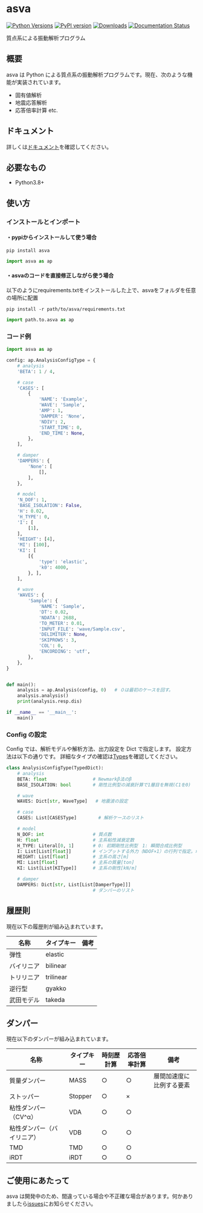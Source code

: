 # asva
[![Python Versions](https://img.shields.io/pypi/pyversions/asva.svg)](https://pypi.org/project/asva/)
[![PyPI version](https://img.shields.io/pypi/v/asva)](https://pypi.org/pypi/asva/)
[![Downloads](https://pepy.tech/badge/asva)](https://pepy.tech/project/asva)
[![Documentation Status](https://readthedocs.org/projects/asva/badge/?version=latest)](https://asva.readthedocs.io/en/latest/?badge=latest)

質点系による振動解析プログラム

## 概要

asva は Python による質点系の振動解析プログラムです。現在、次のような機能が実装されています。

- 固有値解析
- 地震応答解析
- 応答倍率計算
  etc.

## ドキュメント

詳しくは[ドキュメント](https://asva.readthedocs.io/en/latest/)を確認してください。

## 必要なもの

- Python3.8+

## 使い方

### インストールとインポート

#### ・pypiからインストールして使う場合
```
pip install asva
```
```python
import asva as ap
```

#### ・asvaのコードを直接修正しながら使う場合
以下のようにrequirements.txtをインストールした上で、asvaをフォルダを任意の場所に配置
```
pip install -r path/to/asva/requirements.txt
```
```python
import path.to.asva as ap
```

### コード例

```python
import asva as ap

config: ap.AnalysisConfigType = {
    # analysis
    'BETA': 1 / 4,

    # case
    'CASES': [
        {
            'NAME': 'Example',
            'WAVE': 'Sample',
            'AMP': 1,
            'DAMPER': 'None',
            'NDIV': 2,
            'START_TIME': 0,
            'END_TIME': None,
        },
    ],

    # damper
    'DAMPERS': {
        'None': [
            [],
        ],
    },

    # model
    'N_DOF': 1,
    'BASE_ISOLATION': False,
    'H': 0.02,
    'H_TYPE': 0,
    'I': [
        [1],
    ],
    'HEIGHT': [4],
    'MI': [100],
    'KI': [
        [{
            'type': 'elastic',
            'k0': 4000,
        }, ],
    ],

    # wave
    'WAVES': {
        'Sample': {
            'NAME': 'Sample',
            'DT': 0.02,
            'NDATA': 2688,
            'TO_METER': 0.01,
            'INPUT_FILE': 'wave/Sample.csv',
            'DELIMITER': None,
            'SKIPROWS': 3,
            'COL': 0,
            'ENCORDING': 'utf',
        },
    },
}


def main():
    analysis = ap.Analysis(config, 0)   # ０は最初のケースを回す。
    analysis.analysis()
    print(analysis.resp.dis)

if __name__ == '__main__':
    main()


```

### Config の設定

Config では、解析モデルや解析方法、出力設定を Dict で指定します。
設定方法は以下の通りです。
詳細なタイプの確認は[Types](https://github.com/adc21/asva/blob/master/asva/Types.py)を確認してください。

```python
class AnalysisConfigType(TypedDict):
    # analysis
    BETA: float                 # Newmarkβ法のβ
    BASE_ISOLATION: bool        # 剛性比例型の減衰計算で1層目を無視(C1を0)

    # wave
    WAVES: Dict[str, WaveType]   # 地震波の設定

    # case
    CASES: List[CASESType]        # 解析ケースのリスト

    # model
    N_DOF: int                  # 質点数
    H: float                    # 主系粘性減衰定数
    H_TYPE: Literal[0, 1]       # 0: 初期剛性比例型　1: 瞬間合成比例型
    I: List[List[float]]        # インプットする外力（NDOF×1）の行列で指定。地震波入力の場合、通常全て1。
    HEIGHT: List[float]         # 主系の高さ[m]
    MI: List[float]             # 主系の質量[ton]
    KI: List[List[KIType]]      # 主系の剛性[kN/m]

    # damper
    DAMPERS: Dict[str, List[List[DamperType]]]
                                # ダンパーのリスト
```

## 履歴則

現在以下の履歴則が組み込まれています。

| 名称       | タイプキー | 備考 |
| ---------- | ---------- | ---- |
| 弾性       | elastic    |      |
| バイリニア | bilinear   |      |
| トリリニア | trilinear  |      |
| 逆行型     | gyakko     |      |
| 武田モデル | takeda     |      |

## ダンパー

現在以下のダンパーが組み込まれています。

| 名称                       | タイプキー | 時刻歴計算 | 応答倍率計算 | 備考                     |
| -------------------------- | ---------- | ---------- | ------------ | ------------------------ |
| 質量ダンパー               | MASS       | ○          | ○            | 層間加速度に比例する要素 |
| ストッパー                 | Stopper    | ○          | ×            |                          |
| 粘性ダンパー（CV^α）       | VDA        | ○          | ○            |                          |
| 粘性ダンパー（バイリニア） | VDB        | ○          | ○            |                          |
| TMD                        | TMD        | ○          | ○            |                          |
| iRDT                       | iRDT       | ○          | ○            |                          |

## ご使用にあたって

asva は開発中のため、間違っている場合や不正確な場合があります。何かありましたら[issues](https://github.com/adc21/asva/issues)にお知らせください。
